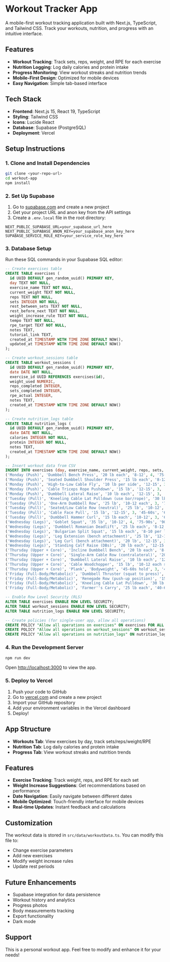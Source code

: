 # Workout Tracker App

A mobile-first workout tracking application built with Next.js, TypeScript, and Tailwind CSS. Track your workouts, nutrition, and progress with an intuitive interface.

## Features

- **Workout Tracking**: Track sets, reps, weight, and RPE for each exercise
- **Nutrition Logging**: Log daily calories and protein intake
- **Progress Monitoring**: View workout streaks and nutrition trends
- **Mobile-First Design**: Optimized for mobile devices
- **Easy Navigation**: Simple tab-based interface

## Tech Stack

- **Frontend**: Next.js 15, React 19, TypeScript
- **Styling**: Tailwind CSS
- **Icons**: Lucide React
- **Database**: Supabase (PostgreSQL)
- **Deployment**: Vercel

## Setup Instructions

### 1. Clone and Install Dependencies

```bash
git clone <your-repo-url>
cd workout-app
npm install
```

### 2. Set Up Supabase

1. Go to [supabase.com](https://supabase.com) and create a new project
2. Get your project URL and anon key from the API settings
3. Create a `.env.local` file in the root directory:

```env
NEXT_PUBLIC_SUPABASE_URL=your_supabase_url_here
NEXT_PUBLIC_SUPABASE_ANON_KEY=your_supabase_anon_key_here
SUPABASE_SERVICE_ROLE_KEY=your_service_role_key_here
```

### 3. Database Setup

Run these SQL commands in your Supabase SQL editor:

```sql
-- Create exercises table
CREATE TABLE exercises (
  id UUID DEFAULT gen_random_uuid() PRIMARY KEY,
  day TEXT NOT NULL,
  exercise_name TEXT NOT NULL,
  current_weight TEXT NOT NULL,
  reps TEXT NOT NULL,
  sets INTEGER NOT NULL,
  rest_between_sets TEXT NOT NULL,
  rest_before_next TEXT NOT NULL,
  weight_increase_rule TEXT NOT NULL,
  tempo TEXT NOT NULL,
  rpe_target TEXT NOT NULL,
  notes TEXT,
  tutorial_link TEXT,
  created_at TIMESTAMP WITH TIME ZONE DEFAULT NOW(),
  updated_at TIMESTAMP WITH TIME ZONE DEFAULT NOW()
);

-- Create workout_sessions table
CREATE TABLE workout_sessions (
  id UUID DEFAULT gen_random_uuid() PRIMARY KEY,
  date DATE NOT NULL,
  exercise_id UUID REFERENCES exercises(id),
  weight_used NUMERIC,
  reps_completed INTEGER,
  sets_completed INTEGER,
  rpe_actual INTEGER,
  notes TEXT,
  created_at TIMESTAMP WITH TIME ZONE DEFAULT NOW()
);

-- Create nutrition_logs table
CREATE TABLE nutrition_logs (
  id UUID DEFAULT gen_random_uuid() PRIMARY KEY,
  date DATE NOT NULL,
  calories INTEGER NOT NULL,
  protein INTEGER NOT NULL,
  notes TEXT,
  created_at TIMESTAMP WITH TIME ZONE DEFAULT NOW()
);

-- Insert workout data from CSV
INSERT INTO exercises (day, exercise_name, current_weight, reps, sets, rest_between_sets, rest_before_next, weight_increase_rule, tempo, rpe_target, notes, tutorial_link) VALUES
('Monday (Push)', 'Dumbbell Bench Press', '20 lb each', '8-12', 4, '75-90s', '90s', 'When you hit 12 reps on all sets for 2 sessions at RPE ≤8, add 5 lb per dumbbell', '3-1-1', '7-8', 'Warm-up 2 light sets', 'https://www.youtube.com/watch?v=SHsUIZiNdeY'),
('Monday (Push)', 'Seated Dumbbell Shoulder Press', '15 lb each', '8-12', 3, '75-90s', '60s', 'Top of range for 2 sessions → +2.5–5 lb each', '2-1-1', '7-8', '', 'https://www.youtube.com/watch?v=GFblCmuEE18'),
('Monday (Push)', 'High-to-Low Cable Fly', '10 lb per side', '12-15', 3, '60s', '45-60s', 'Top of range twice → next cable increment', '2-1-2', '7', 'Superset with Pushdowns (A)', 'https://www.youtube.com/watch?v=KwvJEXts2lg'),
('Monday (Push)', 'Cable Triceps Rope Pushdown', '15 lb', '12-15', 3, '60s', '60-90s', 'Top of range twice → next increment', '2-0-1', '7', 'Superset with Cable Fly (A)', 'https://www.youtube.com/watch?v=_w-HpW70nSQ'),
('Monday (Push)', 'Dumbbell Lateral Raise', '10 lb each', '12-15', 3, '45-60s', '90s', 'Top of range twice → +2.5 lb each', '2-0-1', '7', 'Keep slight bend in elbows', 'https://www.youtube.com/watch?v=WJm9zA2NY8E'),
('Tuesday (Pull)', 'Kneeling Cable Lat Pulldown (use bar/rope)', '30 lb total', '8-12', 4, '75-90s', '90s', '12s for 2 sessions → next increment', '2-1-1', '7-8', 'Kneel facing tower; pull to chest', 'https://www.youtube.com/watch?v=nyTnXzDbAp8'),
('Tuesday (Pull)', 'One-Arm Dumbbell Row', '25 lb', '10-12 each', 3, '75s', '60s', '12s for 2 sessions → +5 lb', '2-1-1', '7-8', 'Bench support', 'https://www.youtube.com/watch?v=ovTHP1MZbZI'),
('Tuesday (Pull)', 'Seated/Low Cable Row (neutral)', '25 lb', '10-12', 3, '75s', '45-60s', 'Top range twice → next increment', '2-1-1', '7-8', 'Superset with Face Pulls (B)', 'https://www.youtube.com/watch?v=xjlz8lRXOOI'),
('Tuesday (Pull)', 'Cable Face Pull', '15 lb', '12-15', 3, '45-60s', '60-90s', 'Top range twice → next increment', '2-1-1', '7', 'Superset with Low Row (B)', 'https://www.youtube.com/watch?v=eTCBSFlCJ_s'),
('Tuesday (Pull)', 'Dumbbell Hammer Curl', '15 lb each', '10-12', 3, '60s', '90s', '12s for 2 sessions → +2.5–5 lb each', '2-0-1', '7', 'Elbows pinned', 'https://www.youtube.com/watch?v=zC3nLlEvin4'),
('Wednesday (Legs)', 'Goblet Squat', '35 lb', '10-12', 4, '75-90s', '90s', '12s for 2 sessions → +5 lb', '3-1-1', '7-8', 'Chest up; full depth you control', 'https://www.youtube.com/watch?v=nfX7IFK9UNI'),
('Wednesday (Legs)', 'Dumbbell Romanian Deadlift', '25 lb each', '8-12', 3, '90s', '60s', '12s twice → +5 lb each', '3-1-1', '7-8', 'Hinge; stretch hamstrings', 'https://www.youtube.com/watch?v=aa57T45iFSE'),
('Wednesday (Legs)', 'Bulgarian Split Squat', '15 lb each', '8-10 per leg', 3, '75-90s', '45-60s', '10s twice → +5 lb each', '3-1-1', '8', 'Superset with Extensions (C)', 'https://www.youtube.com/watch?v=-4LVK1crLSw'),
('Wednesday (Legs)', 'Leg Extension (bench attachment)', '25 lb', '12-15', 3, '45-60s', '45-60s', '15s twice → +5–10 lb', '2-1-1', '7', 'Superset with Leg Curl (D)', 'https://www.youtube.com/watch?v=Fa8oLc1PyFA'),
('Wednesday (Legs)', 'Leg Curl (bench attachment)', '20 lb', '12-15', 3, '45-60s', '60-90s', '15s twice → +5–10 lb', '2-1-1', '7', 'Superset with Leg Extension (D)', 'https://www.youtube.com/watch?v=94OmAFqnmuU'),
('Wednesday (Legs)', 'Standing Calf Raise (DBs)', '20 lb each', '12-15', 3, '45-60s', '90s', '15s twice → +5 lb each', '2-1-2', '7', 'Pause 1s at top', 'https://www.youtube.com/watch?v=wxwY7GXxL4k'),
('Thursday (Upper + Core)', 'Incline Dumbbell Bench', '20 lb each', '8-12', 3, '75s', '60s', '12s twice → +5 lb each', '3-1-1', '7-8', 'Bench at ~30°', 'https://www.youtube.com/watch?v=VDU5bzE2qOE'),
('Thursday (Upper + Core)', 'Single-Arm Cable Row (contralateral)', '20 lb', '10-12 each', 3, '60-75s', '45-60s', 'Top range twice → next increment', '2-1-1', '7-8', 'Superset with Lateral Raise (E)', 'https://www.youtube.com/watch?v=Gc5RAdNw6VY'),
('Thursday (Upper + Core)', 'Dumbbell Lateral Raise', '10 lb each', '12-15', 3, '45-60s', '45-60s', 'Top range twice → +2.5 lb each', '2-0-1', '7', 'Superset with Cable Row (E)', 'https://www.youtube.com/watch?v=WJm9zA2NY8E'),
('Thursday (Upper + Core)', 'Cable Woodchopper', '15 lb', '10-12 each side', 3, '45-60s', '45-60s', 'Top range twice → next increment', '2-1-1', '7', 'Rotate through hips', 'https://www.youtube.com/watch?v=he4IhLc1d5k'),
('Thursday (Upper + Core)', 'Plank', 'Bodyweight', '45-60s hold', 3, '45-60s', '90s', 'Add 10s each week up to 90s, then add 10 lb plate on back', '—', '7', 'Keep glutes/abs tight', 'https://www.youtube.com/watch?v=A2b2EmIg0dA'),
('Friday (Full-Body/Metabolic)', 'Dumbbell Thruster (squat to press)', '20 lb each', '8-12', 4, '60s', '60s', '12s twice → +2.5–5 lb each', '2-0-1', '8', 'Full-body power', 'https://www.youtube.com/watch?v=LA885CMp1yw'),
('Friday (Full-Body/Metabolic)', 'Renegade Row (push-up position)', '15 lb each', '6-8 per arm', 3, '60-75s', '60s', '8s twice → +2.5 lb each', '2-1-1', '8', 'Hips square', 'https://www.youtube.com/watch?v=F68p7cJFtOI'),
('Friday (Full-Body/Metabolic)', 'Kneeling Cable Lat Pulldown', '30 lb', '10-12', 3, '60-75s', '45-60s', 'Top range twice → next increment', '2-1-1', '7-8', '', 'https://www.youtube.com/watch?v=nyTnXzDbAp8'),
('Friday (Full-Body/Metabolic)', 'Farmer''s Carry', '25 lb each', '40-60 meters', 5, '45-60s', '—', 'When 5 trips feel easy with solid posture, +5 lb each', '—', '8', 'Tall posture; tight core finisher', 'https://www.youtube.com/watch?v=z7E_YU9P1jU');

-- Enable Row Level Security (RLS)
ALTER TABLE exercises ENABLE ROW LEVEL SECURITY;
ALTER TABLE workout_sessions ENABLE ROW LEVEL SECURITY;
ALTER TABLE nutrition_logs ENABLE ROW LEVEL SECURITY;

-- Create policies (for single-user app, allow all operations)
CREATE POLICY "Allow all operations on exercises" ON exercises FOR ALL USING (true);
CREATE POLICY "Allow all operations on workout_sessions" ON workout_sessions FOR ALL USING (true);
CREATE POLICY "Allow all operations on nutrition_logs" ON nutrition_logs FOR ALL USING (true);
```

### 4. Run the Development Server

```bash
npm run dev
```

Open [http://localhost:3000](http://localhost:3000) to view the app.

### 5. Deploy to Vercel

1. Push your code to GitHub
2. Go to [vercel.com](https://vercel.com) and create a new project
3. Import your GitHub repository
4. Add your environment variables in the Vercel dashboard
5. Deploy!

## App Structure

- **Workouts Tab**: View exercises by day, track sets/reps/weight/RPE
- **Nutrition Tab**: Log daily calories and protein intake
- **Progress Tab**: View workout streaks and nutrition trends

## Features

- **Exercise Tracking**: Track weight, reps, and RPE for each set
- **Weight Increase Suggestions**: Get recommendations based on performance
- **Date Navigation**: Easily navigate between different dates
- **Mobile Optimized**: Touch-friendly interface for mobile devices
- **Real-time Updates**: Instant feedback and calculations

## Customization

The workout data is stored in `src/data/workoutData.ts`. You can modify this file to:
- Change exercise parameters
- Add new exercises
- Modify weight increase rules
- Update rest periods

## Future Enhancements

- Supabase integration for data persistence
- Workout history and analytics
- Progress photos
- Body measurements tracking
- Export functionality
- Dark mode

## Support

This is a personal workout app. Feel free to modify and enhance it for your needs!
